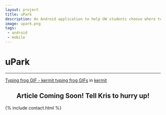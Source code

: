 ```yaml
---
layout: project
title: uPark
description: An Android application to help UW students choose where to park! Available on Google Play!
image: upark.png
tags:
 - android
 - mobile
---
```


<style>
  section.contact, .contact .container {
    background-color: white !important;
  }

  .contact hr, .contact h1 {
    display: none;
  }

  .tenor-gif-embed {
    margin-bottom: 15px;
  }

  .contact .round {
    background-color: #404150 !important;
    color: white !important;
  }

  .contact .round:hover {
    background-color: #AFC7DC !important;
  }

  .contact .button {
    color: #404150 !important;
    border: 1px solid #404150 !important;
  }

  .contact .button:hover {
    color: white !important;
    border: 1px solid white !important;
  }
</style>

# uPark
<hr>

<!-- As a daily commuter to university, nothing is more frustrating than not being able to locate a parking spot. -->

<div class="tenor-gif-embed" data-postid="3965570" data-share-method="host" data-width="100%" data-aspect-ratio="1.7914"><a href="https://www.tenor.co/view/kermit-typing-frog-fast-comments-gif-3965570">Typing frog GIF - kermit typing frog GIFs</a> in <a href="https://www.tenor.co/search/kermit-gifs">kermit</a> </div><script type="text/javascript" async src="https://www.tenor.co/embed.js"></script>

<h2 style="text-align: center">Article Coming Soon! Tell Kris to hurry up!</h2>

{% include contact.html %}
